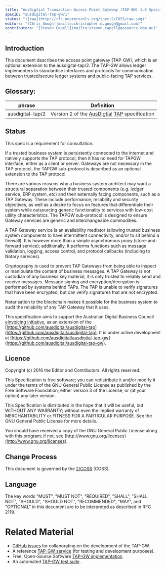 ```yaml
---
title: "AusDigtial Transaction Access Point Gateway (TAP-GW) 1.0 Specification"
specID: "ausdigital-tap-gw/1"
status: "![raw](http://rfc.unprotocols.org/spec:2/COSS/raw.svg)"
editors: "[Chris Gough](mailto:christopher.d.gough@gmail.com)"
contributors: "[Steven Capell](mailto:steven.capell@gosource.com.au)"
---
```


## Introduction

This document describes the access point gateway (TAP-GW), which is an optional extension
to the ausdigital-tap/2. The TAP-GW allows ledger implementers to standardise
interfaces and protocols for communication between trusted/secure ledger systems and
public-facing TAP services.
 
## Glossary:

phrase | Definition
------------ | -------------
ausdigital-tap/2 | Version 2 of the [AusDigtial](http://ausdigital.org) [TAP](http://ausdigital.org/specs/ausdigital-tap/2.0/) specification


## Status

This spec is a requirement for consultation.

If a trusted business system is persistently connected to the internet and natively
supports the TAP protocol, then it has no need for TAPGW interface, either as a client
or server. Gateways are not necessary in the TAP protocol, the TAPGW sub-protocol is
described as an optional extension to the TAP protocol.

There are various reasons why a business system architect may want a structural
separation between their trusted components (e.g. ledger service, ERP system, etc) and
their externally facing components, such as a TAP Gateway. These include performance,
reliability and security objectives, as well as a desire to focus on features that
differentiate their system while outsourcing generic functionality to services with
low-cost utility characteristics. The TAPGW sub-protocol is designed to ensure Gateway
services are generic and interchangeable commodities.

A TAP Gateway service is an availability mediator (allowing trusted business system
components to have intermittent connectivity, and/or to sit behind a firewall). It is
however more than a simple asynchronous proxy (store-and-forward service); additionally,
it performs functions such as message validation, logging, access control, and protocol
callbacks (including to Notary services).

Cryptography is used to prevent TAP Gateways from being able to inspect or manipulate
the content of business messages. A TAP Gateway is not custodian of any business key
material, it is only trusted to reliably send and receive messages. Message signing and
encryption/decryption is performed by systems behind TAPs. The TAP is unable to verify
signatures that have been encrypted, but can verify signatures that are not encrypted.

Notarisation to the blockchain makes it possible for the business system to audit the
reliability of any TAP Gateway that it uses.

This specification aims to support the Australian Digital Business Council
[eInvoicing initiative](https://ausdigital.github.io), as an extension of the
[https://github.com/ausdigital/ausdigital-tap](https://github.com/ausdigital/ausdigital-tap).
It is under active development at
[https://github.com/ausdigital/ausdigital-tap-gw](https://github.com/ausdigital/ausdigital-tap-gw).

## Licence

Copyright (c) 2016 the Editor and Contributors. All rights reserved.

This Specification is free software; you can redistribute it and/or modify it under the
terms of the GNU General Public License as published by the Free Software Foundation; 
either version 3 of the License, or (at your option) any later version.

This Specification is distributed in the hope that it will be useful, but WITHOUT ANY
WARRANTY; without even the implied warranty of MERCHANTABILITY or FITNESS FOR A PARTICULAR
PURPOSE. See the GNU General Public License for more details.

You should have received a copy of the GNU General Public License along with this program;
if not, see [http://www.gnu.org/licenses](http://www.gnu.org/licenses).


## Change Process

This document is governed by the [2/COSS](http://rfc.unprotocols.org/spec:2/COSS/) (COSS).


## Language

The key words "MUST", "MUST NOT", "REQUIRED", "SHALL", "SHALL NOT", "SHOULD", "SHOULD NOT",
"RECOMMENDED", "MAY", and "OPTIONAL" in this document are to be interpreted as described in
RFC 2119.

# Related Material

 * [GitHub issues](https://github.com/ausdigital/ausdigital-tap-gw/issues/) for collaborating on the development of the TAP-GW.
 * A reference [TAP-GW service](http://testpoint.io/tap-gw) (for testing and development purposes).
 * Free, Open-Source Software [TAP-GW implementation](https://github.com/test-point/testpoint-tap-gw).
 * An automated [TAP-GW test suite](https://github.com/test-point/testpoint-tap-gw).
